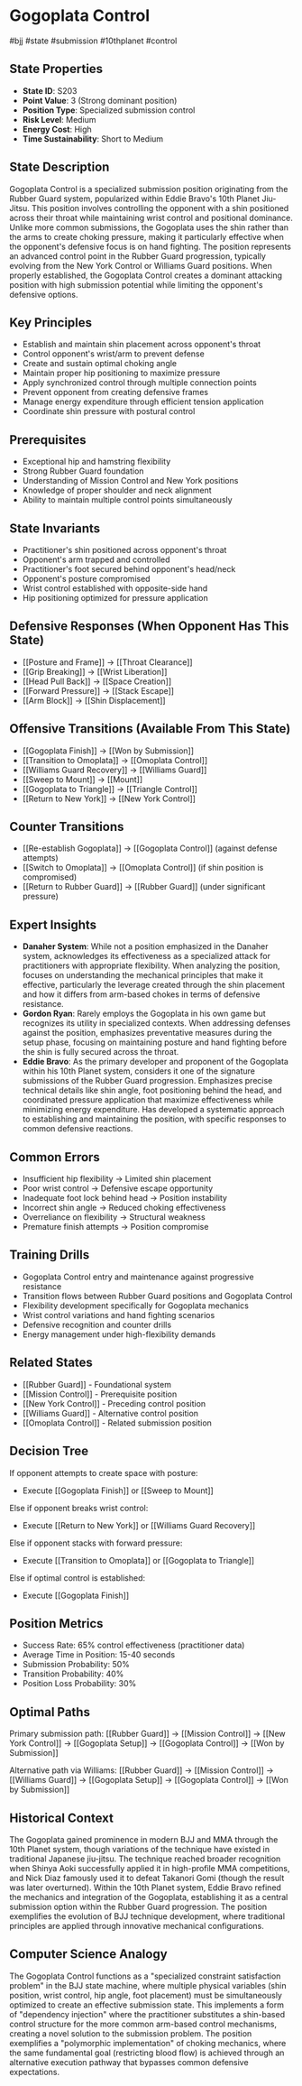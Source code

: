 # Gogoplata Control
#bjj #state #submission #10thplanet #control

## State Properties
- **State ID**: S203
- **Point Value**: 3 (Strong dominant position)
- **Position Type**: Specialized submission control
- **Risk Level**: Medium
- **Energy Cost**: High
- **Time Sustainability**: Short to Medium

## State Description
Gogoplata Control is a specialized submission position originating from the Rubber Guard system, popularized within Eddie Bravo's 10th Planet Jiu-Jitsu. This position involves controlling the opponent with a shin positioned across their throat while maintaining wrist control and positional dominance. Unlike more common submissions, the Gogoplata uses the shin rather than the arms to create choking pressure, making it particularly effective when the opponent's defensive focus is on hand fighting. The position represents an advanced control point in the Rubber Guard progression, typically evolving from the New York Control or Williams Guard positions. When properly established, the Gogoplata Control creates a dominant attacking position with high submission potential while limiting the opponent's defensive options.

## Key Principles
- Establish and maintain shin placement across opponent's throat
- Control opponent's wrist/arm to prevent defense
- Create and sustain optimal choking angle
- Maintain proper hip positioning to maximize pressure
- Apply synchronized control through multiple connection points
- Prevent opponent from creating defensive frames
- Manage energy expenditure through efficient tension application
- Coordinate shin pressure with postural control

## Prerequisites
- Exceptional hip and hamstring flexibility
- Strong Rubber Guard foundation
- Understanding of Mission Control and New York positions
- Knowledge of proper shoulder and neck alignment
- Ability to maintain multiple control points simultaneously

## State Invariants
- Practitioner's shin positioned across opponent's throat
- Opponent's arm trapped and controlled
- Practitioner's foot secured behind opponent's head/neck
- Opponent's posture compromised
- Wrist control established with opposite-side hand
- Hip positioning optimized for pressure application

## Defensive Responses (When Opponent Has This State)
- [[Posture and Frame]] → [[Throat Clearance]]
- [[Grip Breaking]] → [[Wrist Liberation]]
- [[Head Pull Back]] → [[Space Creation]]
- [[Forward Pressure]] → [[Stack Escape]]
- [[Arm Block]] → [[Shin Displacement]]

## Offensive Transitions (Available From This State)
- [[Gogoplata Finish]] → [[Won by Submission]]
- [[Transition to Omoplata]] → [[Omoplata Control]]
- [[Williams Guard Recovery]] → [[Williams Guard]]
- [[Sweep to Mount]] → [[Mount]]
- [[Gogoplata to Triangle]] → [[Triangle Control]]
- [[Return to New York]] → [[New York Control]]

## Counter Transitions
- [[Re-establish Gogoplata]] → [[Gogoplata Control]] (against defense attempts)
- [[Switch to Omoplata]] → [[Omoplata Control]] (if shin position is compromised)
- [[Return to Rubber Guard]] → [[Rubber Guard]] (under significant pressure)

## Expert Insights
- **Danaher System**: While not a position emphasized in the Danaher system, acknowledges its effectiveness as a specialized attack for practitioners with appropriate flexibility. When analyzing the position, focuses on understanding the mechanical principles that make it effective, particularly the leverage created through the shin placement and how it differs from arm-based chokes in terms of defensive resistance.
- **Gordon Ryan**: Rarely employs the Gogoplata in his own game but recognizes its utility in specialized contexts. When addressing defenses against the position, emphasizes preventative measures during the setup phase, focusing on maintaining posture and hand fighting before the shin is fully secured across the throat.
- **Eddie Bravo**: As the primary developer and proponent of the Gogoplata within his 10th Planet system, considers it one of the signature submissions of the Rubber Guard progression. Emphasizes precise technical details like shin angle, foot positioning behind the head, and coordinated pressure application that maximize effectiveness while minimizing energy expenditure. Has developed a systematic approach to establishing and maintaining the position, with specific responses to common defensive reactions.

## Common Errors
- Insufficient hip flexibility → Limited shin placement
- Poor wrist control → Defensive escape opportunity
- Inadequate foot lock behind head → Position instability
- Incorrect shin angle → Reduced choking effectiveness
- Overreliance on flexibility → Structural weakness
- Premature finish attempts → Position compromise

## Training Drills
- Gogoplata Control entry and maintenance against progressive resistance
- Transition flows between Rubber Guard positions and Gogoplata Control
- Flexibility development specifically for Gogoplata mechanics
- Wrist control variations and hand fighting scenarios
- Defensive recognition and counter drills
- Energy management under high-flexibility demands

## Related States
- [[Rubber Guard]] - Foundational system
- [[Mission Control]] - Prerequisite position
- [[New York Control]] - Preceding control position
- [[Williams Guard]] - Alternative control position
- [[Omoplata Control]] - Related submission position

## Decision Tree
If opponent attempts to create space with posture:
- Execute [[Gogoplata Finish]] or [[Sweep to Mount]]

Else if opponent breaks wrist control:
- Execute [[Return to New York]] or [[Williams Guard Recovery]]

Else if opponent stacks with forward pressure:
- Execute [[Transition to Omoplata]] or [[Gogoplata to Triangle]]

Else if optimal control is established:
- Execute [[Gogoplata Finish]]

## Position Metrics
- Success Rate: 65% control effectiveness (practitioner data)
- Average Time in Position: 15-40 seconds
- Submission Probability: 50%
- Transition Probability: 40%
- Position Loss Probability: 30%

## Optimal Paths
Primary submission path:
[[Rubber Guard]] → [[Mission Control]] → [[New York Control]] → [[Gogoplata Setup]] → [[Gogoplata Control]] → [[Won by Submission]]

Alternative path via Williams:
[[Rubber Guard]] → [[Mission Control]] → [[Williams Guard]] → [[Gogoplata Setup]] → [[Gogoplata Control]] → [[Won by Submission]]

## Historical Context
The Gogoplata gained prominence in modern BJJ and MMA through the 10th Planet system, though variations of the technique have existed in traditional Japanese jiu-jitsu. The technique reached broader recognition when Shinya Aoki successfully applied it in high-profile MMA competitions, and Nick Diaz famously used it to defeat Takanori Gomi (though the result was later overturned). Within the 10th Planet system, Eddie Bravo refined the mechanics and integration of the Gogoplata, establishing it as a central submission option within the Rubber Guard progression. The position exemplifies the evolution of BJJ technique development, where traditional principles are applied through innovative mechanical configurations.

## Computer Science Analogy
The Gogoplata Control functions as a "specialized constraint satisfaction problem" in the BJJ state machine, where multiple physical variables (shin position, wrist control, hip angle, foot placement) must be simultaneously optimized to create an effective submission state. This implements a form of "dependency injection" where the practitioner substitutes a shin-based control structure for the more common arm-based control mechanisms, creating a novel solution to the submission problem. The position exemplifies a "polymorphic implementation" of choking mechanics, where the same fundamental goal (restricting blood flow) is achieved through an alternative execution pathway that bypasses common defensive expectations.
